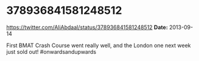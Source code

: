 # 378936841581248512
https://twitter.com/AliAbdaal/status/378936841581248512
**Date:** 2013-09-14

First BMAT Crash Course went really well, and the London one next week just sold out! #onwardsandupwards
